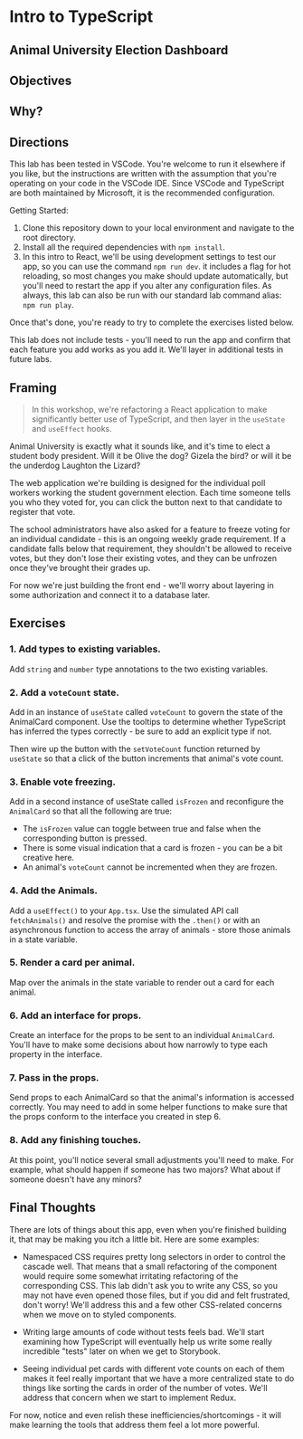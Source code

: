 # Intro to TypeScript

## Animal University Election Dashboard

## Objectives

## Why?

## Directions

This lab has been tested in VSCode. You're welcome to run it elsewhere if you like, but the instructions are written with the assumption that you're operating on your code in the VSCode IDE. Since VSCode and TypeScript are both maintained by Microsoft, it is the recommended configuration.

Getting Started:

1. Clone this repository down to your local environment and navigate to the root directory.
2. Install all the required dependencies with `npm install`.
3. In this intro to React, we'll be using development settings to test our app, so you can use the command `npm run dev`. it includes a flag for hot reloading, so most changes you make should update automatically, but you'll need to restart the app if you alter any configuration files. As always, this lab can also be run with our standard lab command alias: `npm run play`.

Once that's done, you're ready to try to complete the exercises listed below.

This lab does not include tests - you'll need to run the app and confirm that each feature you add works as you add it. We'll layer in additional tests in future labs.

## Framing

> In this workshop, we're refactoring a React application to make significantly better use of TypeScript, and then layer in the `useState` and `useEffect` hooks.

Animal University is exactly what it sounds like, and it's time to elect a student body president. Will it be Olive the dog? Gizela the bird? or will it be the underdog Laughton the Lizard?

The web application we're building is designed for the individual poll workers working the student government election. Each time someone tells you who they voted for, you can click the button next to that candidate to register that vote.

The school administrators have also asked for a feature to freeze voting for an individual candidate - this is an ongoing weekly grade requirement. If a candidate falls below that requirement, they shouldn't be allowed to receive votes, but they don't lose their existing votes, and they can be unfrozen once they've brought their grades up.

For now we're just building the front end - we'll worry about layering in some authorization and connect it to a database later.

## Exercises

### 1. Add types to existing variables.

Add `string` and `number` type annotations to the two existing variables.

### 2. Add a `voteCount` state.

Add in an instance of `useState` called `voteCount` to govern the state of the AnimalCard component. Use the tooltips to determine whether TypeScript has inferred the types correctly - be sure to add an explicit type if not.

Then wire up the button with the `setVoteCount` function returned by `useState` so that a click of the button increments that animal's vote count.

### 3. Enable vote freezing.

Add in a second instance of useState called `isFrozen` and reconfigure the `AnimalCard` so that all the following are true:

- The `isFrozen` value can toggle between true and false when the corresponding button is pressed.
- There is some visual indication that a card is frozen - you can be a bit creative here.
- An animal's `voteCount` cannot be incremented when they are frozen.

### 4. Add the Animals.

Add a `useEffect()` to your `App.tsx`. Use the simulated API call `fetchAnimals()` and resolve the promise with the `.then()` or with an asynchronous function to access the array of animals - store those animals in a state variable.

### 5. Render a card per animal.

Map over the animals in the state variable to render out a card for each animal.

### 6. Add an interface for props.

Create an interface for the props to be sent to an individual `AnimalCard`. You'll have to make some decisions about how narrowly to type each property in the interface.

### 7. Pass in the props.

Send props to each AnimalCard so that the animal's information is accessed correctly. You may need to add in some helper functions to make sure that the props conform to the interface you created in step 6.

### 8. Add any finishing touches.

At this point, you'll notice several small adjustments you'll need to make. For example, what should happen if someone has two majors? What about if someone doesn't have any minors?

## Final Thoughts

There are lots of things about this app, even when you're finished building it, that may be making you itch a little bit. Here are some examples:

- Namespaced CSS requires pretty long selectors in order to control the cascade well. That means that a small refactoring of the component would require some somewhat irritating refactoring of the corresponding CSS. This lab didn't ask you to write any CSS, so you may not have even opened those files, but if you did and felt frustrated, don't worry! We'll address this and a few other CSS-related concerns when we move on to styled components.

- Writing large amounts of code without tests feels bad. We'll start examining how TypeScript will eventually help us write some really incredible "tests" later on when we get to Storybook.

- Seeing individual pet cards with different vote counts on each of them makes it feel really important that we have a more centralized state to do things like sorting the cards in order of the number of votes. We'll address that concern when we start to implement Redux.

For now, notice and even relish these inefficiencies/shortcomings - it will make learning the tools that address them feel a lot more powerful.
